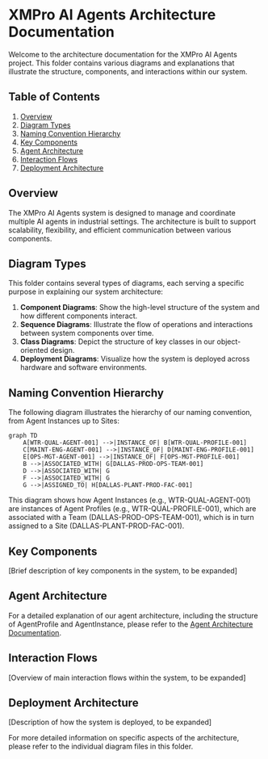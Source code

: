 # XMPro AI Agents Architecture Documentation

Welcome to the architecture documentation for the XMPro AI Agents project. This folder contains various diagrams and explanations that illustrate the structure, components, and interactions within our system.

## Table of Contents

1. [Overview](#overview)
2. [Diagram Types](#diagram-types)
3. [Naming Convention Hierarchy](#naming-convention-hierarchy)
4. [Key Components](#key-components)
5. [Agent Architecture](#agent-architecture)
6. [Interaction Flows](#interaction-flows)
7. [Deployment Architecture](#deployment-architecture)

## Overview

The XMPro AI Agents system is designed to manage and coordinate multiple AI agents in industrial settings. The architecture is built to support scalability, flexibility, and efficient communication between various components.

## Diagram Types

This folder contains several types of diagrams, each serving a specific purpose in explaining our system architecture:

1. **Component Diagrams**: Show the high-level structure of the system and how different components interact.
2. **Sequence Diagrams**: Illustrate the flow of operations and interactions between system components over time.
3. **Class Diagrams**: Depict the structure of key classes in our object-oriented design.
4. **Deployment Diagrams**: Visualize how the system is deployed across hardware and software environments.

## Naming Convention Hierarchy

The following diagram illustrates the hierarchy of our naming convention, from Agent Instances up to Sites:

```mermaid
graph TD
    A[WTR-QUAL-AGENT-001] -->|INSTANCE_OF| B[WTR-QUAL-PROFILE-001]
    C[MAINT-ENG-AGENT-001] -->|INSTANCE_OF| D[MAINT-ENG-PROFILE-001]
    E[OPS-MGT-AGENT-001] -->|INSTANCE_OF| F[OPS-MGT-PROFILE-001]
    B -->|ASSOCIATED_WITH| G[DALLAS-PROD-OPS-TEAM-001]
    D -->|ASSOCIATED_WITH| G
    F -->|ASSOCIATED_WITH| G
    G -->|ASSIGNED_TO| H[DALLAS-PLANT-PROD-FAC-001]
```

This diagram shows how Agent Instances (e.g., WTR-QUAL-AGENT-001) are instances of Agent Profiles (e.g., WTR-QUAL-PROFILE-001), which are associated with a Team (DALLAS-PROD-OPS-TEAM-001), which is in turn assigned to a Site (DALLAS-PLANT-PROD-FAC-001).

## Key Components

[Brief description of key components in the system, to be expanded]

## Agent Architecture

For a detailed explanation of our agent architecture, including the structure of AgentProfile and AgentInstance, please refer to the [Agent Architecture Documentation](agent_architecture.md).

## Interaction Flows

[Overview of main interaction flows within the system, to be expanded]

## Deployment Architecture

[Description of how the system is deployed, to be expanded]

For more detailed information on specific aspects of the architecture, please refer to the individual diagram files in this folder.